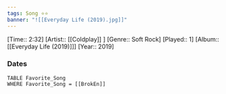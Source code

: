 ```yaml
---
tags: Song ⭐⭐ 
banner: "![[Everyday Life (2019).jpg]]"
---
```

[Time:: 2:32]
[Artist:: [[Coldplay]] ]
[Genre:: Soft Rock]
[Played:: 1]
[Album:: [[Everyday Life (2019)]]]
[Year:: 2019]
### Dates
````dataview
TABLE Favorite_Song
WHERE Favorite_Song = [[BrokEn]]
````